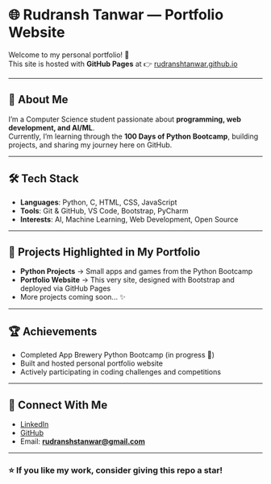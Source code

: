# 🌐 Rudransh Tanwar — Portfolio Website  

Welcome to my personal portfolio! 🚀  
This site is hosted with **GitHub Pages** at 👉 [rudranshtanwar.github.io](https://rudranshtanwar.github.io)  

---

## 📌 About Me  
I’m a Computer Science student passionate about **programming, web development, and AI/ML**.  
Currently, I’m learning through the **100 Days of Python Bootcamp**, building projects, and sharing my journey here on GitHub.  

---

## 🛠️ Tech Stack  
- **Languages**: Python, C, HTML, CSS, JavaScript  
- **Tools**: Git & GitHub, VS Code, Bootstrap, PyCharm  
- **Interests**: AI, Machine Learning, Web Development, Open Source  

---

## 📂 Projects Highlighted in My Portfolio  
- **Python Projects** → Small apps and games from the Python Bootcamp  
- **Portfolio Website** → This very site, designed with Bootstrap and deployed via GitHub Pages  
- More projects coming soon... ✨  

---

## 🏆 Achievements  
- Completed App Brewery Python Bootcamp (in progress 🚧)  
- Built and hosted personal portfolio website  
- Actively participating in coding challenges and competitions  

---

## 🔗 Connect With Me  
- [LinkedIn](https://linkedin.com/in/rudranshtanwar)  
- [GitHub](https://github.com/rudranshtanwar)  
- Email: **rudranshstanwar@gmail.com**  

---

### ⭐ If you like my work, consider giving this repo a star!  
